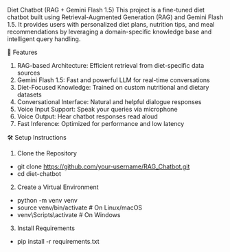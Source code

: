 Diet Chatbot (RAG + Gemini Flash 1.5)
This project is a fine-tuned diet chatbot built using Retrieval-Augmented Generation (RAG) and Gemini Flash 1.5. It provides users with personalized diet plans, nutrition tips, and meal recommendations by leveraging a domain-specific knowledge base and intelligent query handling.

🚀 Features
1. RAG-based Architecture: Efficient retrieval from diet-specific data sources
2. Gemini Flash 1.5: Fast and powerful LLM for real-time conversations
3. Diet-Focused Knowledge: Trained on custom nutritional and dietary datasets
4. Conversational Interface: Natural and helpful dialogue responses
5. Voice Input Support: Speak your queries via microphone
6. Voice Output: Hear chatbot responses read aloud
7. Fast Inference: Optimized for performance and low latency

🛠️ Setup Instructions
1. Clone the Repository
- git clone https://github.com/your-username/RAG_Chatbot.git
- cd diet-chatbot

2. Create a Virtual Environment
- python -m venv venv
- source venv/bin/activate      # On Linux/macOS
- venv\Scripts\activate         # On Windows

3. Install Requirements
- pip install -r requirements.txt
